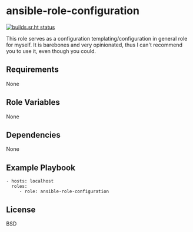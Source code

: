ansible-role-configuration
=========

[![builds.sr.ht status](https://builds.sr.ht/~fourstepper/ansible-role-configuration.svg)](https://builds.sr.ht/~fourstepper/ansible-role-configuration?)

This role serves as a configuration templating/configuration in general role for myself. It is barebones and very opinionated, thus I can't recommend you to use it, even though you could.

Requirements
------------

None

Role Variables
--------------

None

Dependencies
------------

None

Example Playbook
----------------

    - hosts: localhost
      roles:
         - role: ansible-role-configuration

License
-------

BSD

